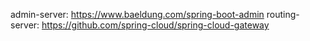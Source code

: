 admin-server: https://www.baeldung.com/spring-boot-admin
routing-server: https://github.com/spring-cloud/spring-cloud-gateway